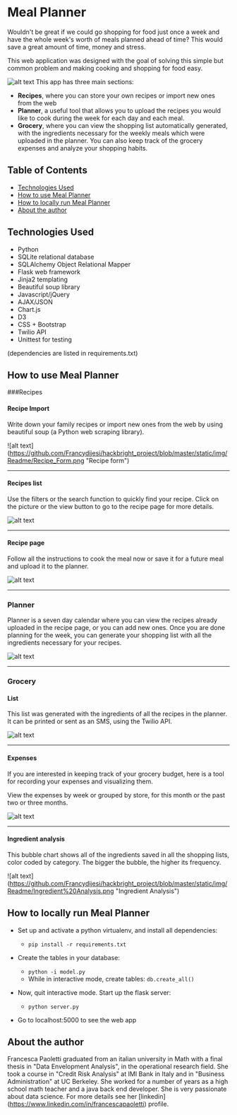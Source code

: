 # Meal Planner

Wouldn't be great if we could go shopping for food just once a week and have the whole week's worth of meals planned ahead of time? This would save a great amount of time, money and stress.

This web application was designed with the goal of solving this simple but common problem and making cooking and shopping for food easy.

![alt text](https://github.com/Francydijesi/hackbright_project/blob/master/static/img/Readme/Homepage.png "Homepage")
This app has three main sections:
* __Recipes__, where you can store your own recipes or import new ones from the web
* __Planner__, a useful tool that allows you to upload the recipes you would like to cook during the week for each day and each meal.
* __Grocery__, where you can view the shopping list automatically generated, with the ingredients necessary for the weekly meals which were uploaded in the planner. You can also keep track of the grocery expenses and analyze your shopping habits.  


## Table of Contents
* [Technologies Used](#technologiesused)
* [How to use Meal Planner](#use)
* [How to locally run Meal Planner](#run)
* [About the author](#author)


## <a name="technologiesused"></a>Technologies Used

* Python
* SQLite relational database
* SQLAlchemy Object Relational Mapper
* Flask web framework
* Jinja2 templating
* Beautiful soup library
* Javascript/jQuery
* AJAX/JSON
* Chart.js
* D3
* CSS + Bootstrap
* Twilio API
* Unittest for testing

(dependencies are listed in requirements.txt)


## <a name="use"></a>How to use Meal Planner


###Recipes 


#### Recipe Import

Write down your family recipes or import new ones from the web by using beautiful soup (a Python web scraping library). 

![alt text]
(https://github.com/Francydijesi/hackbright_project/blob/master/static/img/Readme/Recipe_Form.png "Recipe form")

___


#### Recipes list

Use the filters or the search function to quickly find your recipe. Click on the picture or the view button to go to the recipe page for more details.

![alt text](https://github.com/Francydijesi/hackbright_project/blob/master/static/img/Readme/Recipe%20List.png "Recipe View")

___


#### Recipe page

Follow all the instructions to cook the meal now or save it for a future meal and upload it to the planner.

![alt text](https://github.com/Francydijesi/hackbright_project/blob/master/static/img/Readme/Recipe%20Page.png "Recipe Page")

___


### <a name="run"></a>Planner

Planner is a seven day calendar where you can view the recipes already uploaded in the recipe page, or you can add new ones.
Once you are done planning for the week, you can generate your shopping list with all the ingredients necessary for your recipes.

![alt text](https://github.com/Francydijesi/hackbright_project/blob/master/static/img/Readme/Add%20meal%20to%20planner.png "Planner")

___


### <a name="run"></a>Grocery

#### List

This list was generated with the ingredients of all the recipes in the planner.
It can be printed or sent as an SMS, using the Twilio API.

![alt text](https://github.com/Francydijesi/hackbright_project/blob/master/static/img/Readme/Shopping%20List.png "Shopping list")

___


#### Expenses

If you are interested in keeping track of your grocery budget, here is a tool for recording your expenses and visualizing them.

View the expenses by week or grouped by store, for this month or the past two or three months.

![alt text](https://github.com/Francydijesi/hackbright_project/blob/master/static/img/Readme/Grocery%20Expenses.png "Grocery expenses graphs")

___


#### Ingredient analysis

This bubble chart shows all of the ingredients saved in all the shopping lists, color coded by category. The bigger the bubble, the higher its frequency. 

![alt text]
(https://github.com/Francydijesi/hackbright_project/blob/master/static/img/Readme/Ingredient%20Analysis.png "Ingredient Analysis")


## <a name="run"></a>How to locally run Meal Planner

* Set up and activate a python virtualenv, and install all dependencies:
    * `pip install -r requirements.txt`
  
* Create the tables in your database:
    * `python -i model.py`
    * While in interactive mode, create tables: `db.create_all()`
    
* Now, quit interactive mode. Start up the flask server:
    * `python server.py`

* Go to localhost:5000 to see the web app


## <a name="author"></a>About the author

Francesca Paoletti graduated from an italian university in Math with a final thesis in "Data Envelopment Analysis", in the operational research field. She took a course in "Credit Risk Analysis" at IMI Bank in Italy and in "Business Administration" at UC Berkeley. She worked for a number of years as a high school math teacher and a java back end developer. She is very passionate about data science. For more details see her [linkedin] (https://www.linkedin.com/in/francescapaoletti) profile.



